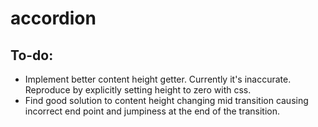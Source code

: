 # accordion
## To-do:
* Implement better content height getter. Currently it's inaccurate. Reproduce by explicitly setting height to zero with css.
* Find good solution to content height changing mid transition causing incorrect end point and jumpiness at the end of the transition.
